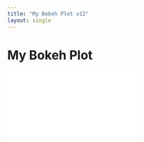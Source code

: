 ```yaml
---
title: "My Bokeh Plot v12"
layout: single
---
```

<head>
    <link rel="stylesheet" type="text/css" href="ibohaji.github.io/dataviz/style.css">
    <style>
    #my-plot-div {
        width: 100%;
        height: 100%;
    }
</style>
</head>

# My Bokeh Plot

<div id="my-plot-div" class="bk-root" style = "width:100%;; margin:0;paading:0;">
    <script src="https://cdn.bokeh.org/bokeh/release/bokeh-2.4.1.min.js"></script>
    <script src="https://cdn.bokeh.org/bokeh/release/bokeh-widgets-2.4.1.min.js"></script>
    <script src="https://cdn.bokeh.org/bokeh/release/bokeh-tables-2.4.1.min.js"></script>
    <embed src="{{ site.baseurl }}/charts/Bokeh Plot.html">
</div>

<iframe src="/charts/Bokeh Plot.html"
    sandbox="allow-same-origin allow-scripts"
    width="100%"
    height="500"
    scrolling="no"
    seamless="seamless"
    frameborder="0">
</iframe>